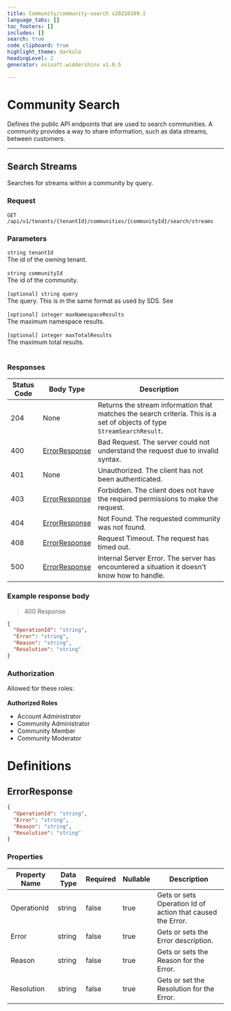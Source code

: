 ```yaml
---
title: Community/community-search v20210309.1
language_tabs: []
toc_footers: []
includes: []
search: true
code_clipboard: true
highlight_theme: darkula
headingLevel: 2
generator: osisoft.widdershins v1.0.5

---
```


<h1 id="community-community-search-community-search">Community Search</h1>
Defines the public API endpoints that are used to search communities. A community provides a way to share information, such as data streams, between customers.

	

---
## Search Streams

<a id="opIdCommunitySearch_Search Streams"></a>

Searches for streams within a community by query.

### Request
```text 
GET /api/v1/tenants/{tenantId}/communities/{communityId}/search/streams
```

<h3 id="communitysearch_search-streams-parameters">Parameters</h3>

`string tenantId`<br/>The id of the owning tenant.<br/><br/>`string communityId`<br/>The id of the community.<br/><br/>
`[optional] string query`<br/>The query. This is in the same format as used by SDS. See<br/><br/>`[optional] integer maxNamespaceResults`<br/>The maximum namespace results.<br/><br/>`[optional] integer maxTotalResults`<br/>The maximum total results.<br/><br/>

<h3 id="communitysearch_search-streams-responses">Responses</h3>

|Status Code|Body Type|Description|
|---|---|---|
|204|None|Returns the stream information that matches the search criteria. This is a set of objects of type `StreamSearchResult`.|
|400|[ErrorResponse](#schemaerrorresponse)|Bad Request. The server could not understand the request due to invalid syntax.|
|401|None|Unauthorized. The client has not been authenticated.|
|403|[ErrorResponse](#schemaerrorresponse)|Forbidden. The client does not have the required permissions to make the request.|
|404|[ErrorResponse](#schemaerrorresponse)|Not Found. The requested community was not found.|
|408|[ErrorResponse](#schemaerrorresponse)|Request Timeout. The request has timed out.|
|500|[ErrorResponse](#schemaerrorresponse)|Internal Server Error. The server has encountered a situation it doesn't know how to handle.|

### Example response body
> 400 Response

```json
{
  "OperationId": "string",
  "Error": "string",
  "Reason": "string",
  "Resolution": "string"
}
```

### Authorization

Allowed for these roles: <br/><br/>
<b>Authorized Roles</b> 
<ul>
<li>Account Administrator</li>
<li>Community Administrator</li>
<li>Community Member</li>
<li>Community Moderator</li>
</ul>

# Definitions

<h2 id="tocS_ErrorResponse">ErrorResponse</h2>

<a id="schemaerrorresponse"></a>
<a id="schema_ErrorResponse"></a>
<a id="tocSerrorresponse"></a>
<a id="tocserrorresponse"></a>

```json
{
  "OperationId": "string",
  "Error": "string",
  "Reason": "string",
  "Resolution": "string"
}

```

### Properties

|Property Name|Data Type|Required|Nullable|Description|
|---|---|---|---|---|
|OperationId|string|false|true|Gets or sets Operation Id of action that caused the Error.|
|Error|string|false|true|Gets or sets the Error description.|
|Reason|string|false|true|Gets or sets the Reason for the Error.|
|Resolution|string|false|true|Gets or set the Resolution for the Error.|

